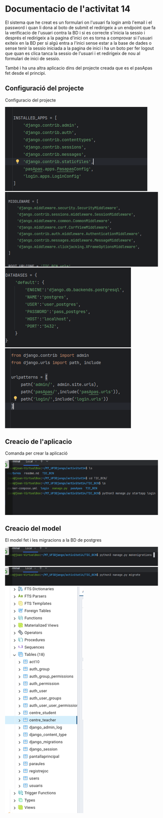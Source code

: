 <h1>Documentacio de l'activitat 14</h1>

<p>El sistema que he creat es un formulari on l'usuari fa login amb l'email i el password i quan li dona al boto de submit el redirigeix a un endpoint que fa la verificacio de l'usuari contra la BD i si es correcte s'inicia la sessio i després el redirigeix a la pagina d'inici on es torna a comprovar si l'usuari exiteix en la BD per si algú entra a l'inici sense estar a la base de dades o sense tenir la sessio iniciada a la pagina de inici i ha un boto per fer logout que quan es clica tanca la sessio de l'usuari i et redirigeix de nou al formulari de inici de sessio.</p>

<p>També i ha una altra aplicacio dins del projecte creada que es el pasApas fet desde el principi.</p>

<h2>Configuració del projecte</h2>
<p>Configuracio del projecte</p>
<img src="captures/1.png">
<img src="captures/2.png">
<img src="captures/3.png">
<img src="captures/4.png">

<h2>Creacio de l'aplicacio</h2>
<p>Comanda per crear la aplicació</p>
<img src="captures/startapp.png">

<h2>Creacio del model</h2>
<p>El model fet i les migracions a la BD de postgres</p>
<img src="captures/migrations.png">
<img src="captures/migrate.png">
<img src="captures/tables.png">